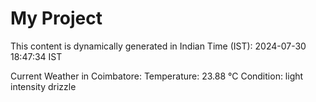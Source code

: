 # My Project

This content is dynamically generated in Indian Time (IST): 2024-07-30 18:47:34 IST


Current Weather in Coimbatore:
Temperature: 23.88 °C
Condition: light intensity drizzle
